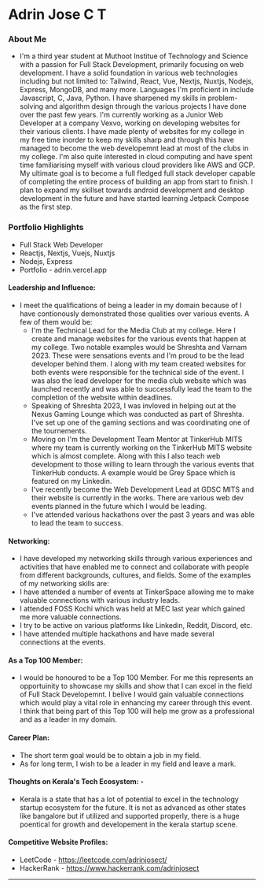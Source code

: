 # Adrin Jose C T 

### About Me

  - I'm a third year student at Muthoot Institue of Technology and Science with a passion for Full Stack Development, primarily focusing on web development. I have a solid foundation in various web technologies including but not limited to: Tailwind, React, Vue, Nextjs, Nuxtjs, Nodejs, Express, MongoDB, and many more. Languages I'm proficient in include Javascript, C, Java, Python. I have sharpened my skills in problem-solving and algorithm design through the various projects I have done over the past few years. I'm currently working as a Junior Web Developer at a company Vexvo, working on developing websites for their various clients. I have made plenty of websites for my college in my free time inorder to keep my skills sharp and through this have managed to become the web developemnt lead at most of the clubs in my college. I'm also quite interested in cloud computing and have spent time familiarising myself with various cloud providers like AWS and GCP. My ultimate goal is to become a full fledged full stack developer capable of completing the entire process of building an app from start to finish. I plan to expand my skillset towards android development and desktop development in the future and have started learning Jetpack Compose as the first step.


### Portfolio Highlights

- Full Stack Web Developer
- Reactjs, Nextjs, Vuejs, Nuxtjs
- Nodejs, Express
- Portfolio - adrin.vercel.app
#### Leadership and Influence: 

- I meet the qualifications of being a leader in my domain because of I have contionously demonstrated those qualities over various events. A few of them would be:
  - I'm the Technical Lead for the Media Club at my college. Here I create and manage websites for the various events that happen at my college. Two notable examples would be Shreshta and Varnam 2023. These were sensations events and I'm proud to be the lead developer behind them. I along with my team created websites for both events were responsible for the technical side of the event. I was also the lead developer for the media club website which was launched recently and was able to successfully lead the team to the completion of the website within deadlines.
  - Speaking of Shreshta 2023, I was invloved in helping out at the Nexus Gaming Lounge which was conducted as part of Shreshta. I've set up one of the gaming sections and was coordinating one of the tournements.
  - Moving on I'm the Development Team Mentor at TinkerHub MITS where my team is currently working on the TinkerHub MITS website which is almost complete. Along with this I also teach web development to those willing to learn through the various events that TinkerHub conducts. A example would be Grey Space which is featured on my Linkedin.
  - I've recently become the Web Development Lead at GDSC MITS and their website is currently in the works. There are various web dev events planned in the future which I would be leading.
  - I've attended various hackathons over the past 3 years and was able to lead the team to success.

#### Networking: 

-  I have developed my networking skills through various experiences and activities that have enabled me to connect and collaborate with people from different backgrounds, cultures, and fields. Some of the examples of my networking skills are:
  - I have attended a number of events at TinkerSpace allowing me to make valuable connections with various industry leads.
  - I attended FOSS Kochi which was held at MEC last year which gained me more valuable connections.
  - I try to be active on various platforms like Linkedin, Reddit, Discord, etc.
  - I have attended multiple hackathons and have made several connections at the events.

#### As a Top 100 Member:

- I would be honoured to be a Top 100 Member. For me this represents an opportuinity to showcase my skills and show that I can excel in the field of Full Stack Developemnt. I belive I would gain valuable connections which would play a vital role in enhancing my career through this event. I think that being part of this Top 100 will help me grow as a professional and as a leader in my domain.

#### Career Plan: 

- The short term goal would be to obtain a job in my field.
- As for long term, I wish to be a leader in my field and leave a mark.

#### Thoughts on Kerala's Tech Ecosystem: -

- Kerala is a state that has a lot of potential to excel in the technology startup ecosystem for the future. It is not as advanced as other states like bangalore but if utilized and supported properly, there is a huge poentical for growth and developement in the kerala startup scene.

#### Competitive Website Profiles:

- LeetCode - https://leetcode.com/adrinjosect/
- HackerRank - https://www.hackerrank.com/adrinjosect





---
